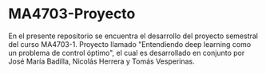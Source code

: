 # MA4703-Proyecto
En el presente repositorio se encuentra el desarrollo del proyecto semestral del curso MA4703-1. Proyecto llamado "Entendiendo deep learning como un problema de control óptimo", el cual es desarrollado en conjunto por José María Badilla, Nicolás Herrera y Tomás Vesperinas.
